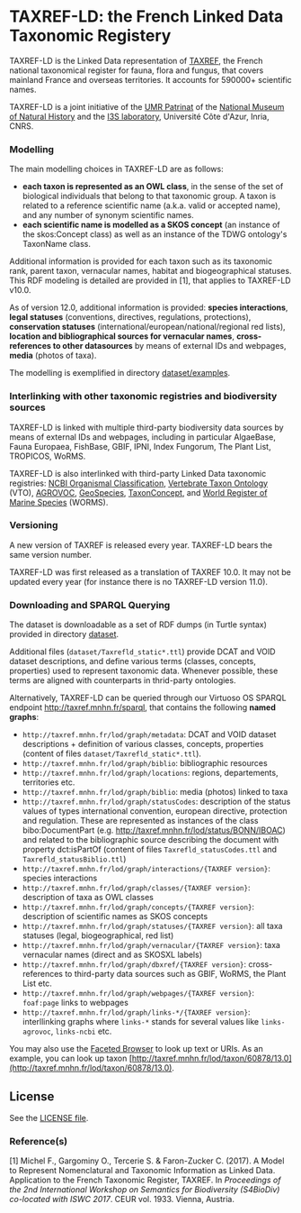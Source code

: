# TAXREF-LD: the French Linked Data Taxonomic Registery

TAXREF-LD is the Linked Data representation of [TAXREF](https://inpn.mnhn.fr/programme/referentiel-taxonomique-taxref?lg=en), the French national taxonomical register for fauna, flora and fungus, that covers mainland France and overseas territories. It accounts for 590000+ scientific names.

TAXREF-LD is a joint initiative of the [UMR Patrinat](http://www.patrinat.fr/) of the [National Museum of Natural History](http://www.mnhn.fr/) and the [I3S laboratory](http://www.i3s.unice.fr/), Université Côte d'Azur, Inria, CNRS.


### Modelling

The main modelling choices in TAXREF-LD are as follows:
- **each taxon is represented as an OWL class**, in the sense of the set of biological individuals that belong to that taxonomic group. A taxon is related to a reference scientific name (a.k.a. valid or accepted name), and any number of synonym scientific names.
- **each scientific name is modelled as a SKOS concept** (an instance of the skos:Concept class) as well as an instance of the TDWG ontology's TaxonName class.

Additional information is provided for each taxon such as its taxonomic rank, parent taxon, vernacular names, habitat and biogeographical statuses.
This RDF modeling is detailed are provided in [1], that applies to TAXREF-LD v10.0.

As of version 12.0, additional information is provided: **species interactions**, **legal statuses** (conventions, directives, regulations, protections), **conservation statuses** (international/european/national/regional red lists), **location and bibliographical sources for vernacular names**, **cross-references to other datasources** by means of external IDs and webpages, **media** (photos of taxa).

The modelling is exemplified in directory [dataset/examples](dataset/examples).


### Interlinking with other taxonomic registries and biodiversity sources

TAXREF-LD is linked with multiple third-party biodiversity data sources by means of external IDs and webpages, including in particular AlgaeBase, Fauna Europaea, FishBase, GBIF, IPNI, Index Fungorum, The Plant List, TROPICOS, WoRMS.

TAXREF-LD is also interlinked with third-party Linked Data taxonomic registries: [NCBI Organismal Classification](http://bioportal.bioontology.org/ontologies/NCBITAXON), [Vertebrate Taxon Ontology](http://www.ontobee.org/ontology/VTO) (VTO), [AGROVOC](http://aims.fao.org/agrovoc), [GeoSpecies](https://datahub.io/dataset/geospecies), [TaxonConcept](https://datahub.io/dataset/taxonconcept), and [World Register of Marine Species](http://www.marinespecies.org) (WORMS).


### Versioning

A new version of TAXREF is released every year. TAXREF-LD bears the same version number. 

TAXREF-LD was first released as a translation of TAXREF 10.0. It may not be updated every year (for instance there is no TAXREF-LD version 11.0).


### Downloading and SPARQL Querying

The dataset is downloadable as a set of RDF dumps (in Turtle syntax) provided in directory [dataset](dataset).

Additional files (`dataset/Taxrefld_static*.ttl`) provide DCAT and VOID dataset descriptions, and define various terms (classes, concepts, properties) used to represent taxonomic data. Whenever possible, these terms are aligned with counterparts in thrid-party ontologies.

Alternatively, TAXREF-LD can be queried through our Virtuoso OS SPARQL endpoint http://taxref.mnhn.fr/sparql, that contains the following **named graphs**:
- `http://taxref.mnhn.fr/lod/graph/metadata`: DCAT and VOID dataset descriptions + definition of various classes, concepts, properties (content of files `dataset/Taxrefld_static*.ttl`).
- `http://taxref.mnhn.fr/lod/graph/biblio`: bibliographic resources
- `http://taxref.mnhn.fr/lod/graph/locations`: regions, departements, territories etc.
- `http://taxref.mnhn.fr/lod/graph/biblio`: media (photos) linked to taxa
- `http://taxref.mnhn.fr/lod/graph/statusCodes`: description of the status values of types international convention, european directive, protection and regulation. These are represented as instances of the class bibo:DocumentPart (e.g. http://taxref.mnhn.fr/lod/status/BONN/IBOAC) and related to the bibliographic source describing the document with property dct:isPartOf (content of files `Taxrefld_statusCodes.ttl` and `Taxrefld_statusBiblio.ttl`)
- `http://taxref.mnhn.fr/lod/graph/interactions/{TAXREF version}`: species interactions
- `http://taxref.mnhn.fr/lod/graph/classes/{TAXREF version}`: description of taxa as OWL classes 
- `http://taxref.mnhn.fr/lod/graph/concepts/{TAXREF version}`: description of scientific names as SKOS concepts
- `http://taxref.mnhn.fr/lod/graph/statuses/{TAXREF version}`: all taxa statuses (legal, biogeographical, red list)
- `http://taxref.mnhn.fr/lod/graph/vernacular/{TAXREF version}`: taxa vernacular names (direct and as SKOSXL labels)
- `http://taxref.mnhn.fr/lod/graph/dbxref/{TAXREF version}`: cross-references to third-party data sources such as GBIF, WoRMS, the Plant List etc.
- `http://taxref.mnhn.fr/lod/graph/webpages/{TAXREF version}`: `foaf:page` links to webpages
- `http://taxref.mnhn.fr/lod/graph/links-*/{TAXREF version}`: interllinking graphs where `links-*` stands for several values like `links-agrovoc`, `links-ncbi` etc.


You may also use the [Faceted Browser](http://sparks-vm33.i3s.unice.fr:8890/fct/) to look up text or URIs.
As an example, you can look up taxon [http://taxref.mnhn.fr/lod/taxon/60878/13.0](http://taxref.mnhn.fr/lod/taxon/60878/13.0).


## License

See the [LICENSE file](LICENSE).


### Reference(s)

[1] Michel F., Gargominy O., Tercerie S. & Faron-Zucker C. (2017). A Model to Represent Nomenclatural and Taxonomic Information as Linked Data. Application to the French Taxonomic Register, TAXREF. In _Proceedings of the 2nd International Workshop on Semantics for Biodiversity (S4BioDiv) co-located with ISWC 2017_. CEUR vol. 1933. Vienna, Austria.
